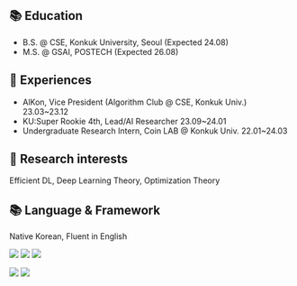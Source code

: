 📚 Education
---
- B.S. @ CSE, Konkuk University, Seoul (Expected 24.08)
- M.S. @ GSAI, POSTECH (Expected 26.08)

🌟 Experiences
---
- AlKon, Vice President (Algorithm Club @ CSE, Konkuk Univ.) 23.03~23.12
- KU:Super Rookie 4th, Lead/AI Researcher 23.09~24.01
- Undergraduate Research Intern, Coin LAB @ Konkuk Univ. 22.01~24.03
  
 🔭 Research interests 
 ---
 
 Efficient DL, Deep Learning Theory, Optimization Theory

📚 Language & Framework
---
Native Korean, Fluent in English

<img src="https://img.shields.io/badge/Python-3776AB?style=flat-square&logo=Python&logoColor=white"> <img src="https://img.shields.io/badge/C-A8B9CC?style=flat-square&logo=C&logoColor=white"> <img src="https://img.shields.io/badge/C++-00599C?style=flat-square&logo=C%2B%2B&logoColor=white">

<img src="https://img.shields.io/badge/TensorFlow-FF6F00?style=flat-square&logo=TensorFlow&logoColor=white"> <img src="https://img.shields.io/badge/PyTorch-EE4C2C?style=flat-square&logo=PyTorch&logoColor=white"/>

<!--
**kwan7595/kwan7595** is a ✨ _special_ ✨ repository because its `README.md` (this file) appears on your GitHub profile.
-->
